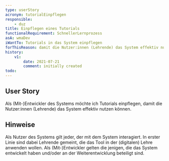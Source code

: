 ```yaml
---
type: userStory
acronym: tutorialEinpflegen
responsible:
    - duz
title: Einpflegen eines Tutorials
functionalRequirement: SchnellerLernprozess
asA: wmaDev
iWantTo: Tutorials in das System einpflegen
forThisReason: damit die Nutzer:innen (Lehrende) das System effektiv nutzen können
history:
    v1:
        date: 2021-07-21
        comment: initially created
todo:
---
```


## User Story
Als (Mit-)Entwickler des Systems möchte ich Tutorials einpflegen, damit die Nutzer:innen (Lehrende) das System effektiv nutzen können.

## Hinweise
Als Nutzer des Systems gilt jeder, der mit dem System interagiert. In erster Linie sind dabei Lehrende gemeint, die das Tool in der (digitalen) Lehre anwenden wollen.
Als (Mit-)Entwickler gelten die jenigen, die das System entwickelt haben und/oder an der Weiterentwicklung beteiligt sind.